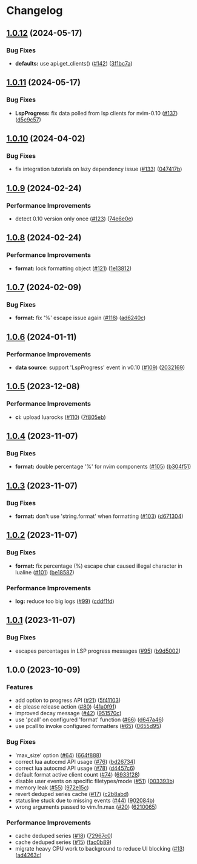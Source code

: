 # Changelog

## [1.0.12](https://github.com/linrongbin16/lsp-progress.nvim/compare/v1.0.11...v1.0.12) (2024-05-17)


### Bug Fixes

* **defaults:** use api.get_clients() ([#142](https://github.com/linrongbin16/lsp-progress.nvim/issues/142)) ([3f1bc7a](https://github.com/linrongbin16/lsp-progress.nvim/commit/3f1bc7afced59a68fbacc92d84a0d88590a58a10))

## [1.0.11](https://github.com/linrongbin16/lsp-progress.nvim/compare/v1.0.10...v1.0.11) (2024-05-17)


### Bug Fixes

* **LspProgress:** fix data polled from lsp clients for nvim-0.10 ([#137](https://github.com/linrongbin16/lsp-progress.nvim/issues/137)) ([d5c9c57](https://github.com/linrongbin16/lsp-progress.nvim/commit/d5c9c5783cfc194c19bd8d7f2d2767757f151c7e))

## [1.0.10](https://github.com/linrongbin16/lsp-progress.nvim/compare/v1.0.9...v1.0.10) (2024-04-02)


### Bug Fixes

* fix integration tutorials on lazy dependency issue ([#133](https://github.com/linrongbin16/lsp-progress.nvim/issues/133)) ([047417b](https://github.com/linrongbin16/lsp-progress.nvim/commit/047417b36d5c21c944a1bb4c450517587ffe9e8e))

## [1.0.9](https://github.com/linrongbin16/lsp-progress.nvim/compare/v1.0.8...v1.0.9) (2024-02-24)


### Performance Improvements

* detect 0.10 version only once ([#123](https://github.com/linrongbin16/lsp-progress.nvim/issues/123)) ([74e6e0e](https://github.com/linrongbin16/lsp-progress.nvim/commit/74e6e0ef5ceecd294678073c8b849d08f754f542))

## [1.0.8](https://github.com/linrongbin16/lsp-progress.nvim/compare/v1.0.7...v1.0.8) (2024-02-24)


### Performance Improvements

* **format:** lock formatting object ([#121](https://github.com/linrongbin16/lsp-progress.nvim/issues/121)) ([1e13812](https://github.com/linrongbin16/lsp-progress.nvim/commit/1e13812ab86b965859b66f908c38a34549779444))

## [1.0.7](https://github.com/linrongbin16/lsp-progress.nvim/compare/v1.0.6...v1.0.7) (2024-02-09)


### Bug Fixes

* **format:** fix '%' escape issue again ([#118](https://github.com/linrongbin16/lsp-progress.nvim/issues/118)) ([ad6240c](https://github.com/linrongbin16/lsp-progress.nvim/commit/ad6240c79634dedf85eb8830582c539a11214c09))

## [1.0.6](https://github.com/linrongbin16/lsp-progress.nvim/compare/v1.0.5...v1.0.6) (2024-01-11)


### Performance Improvements

* **data source:** support 'LspProgress' event in v0.10 ([#109](https://github.com/linrongbin16/lsp-progress.nvim/issues/109)) ([2032169](https://github.com/linrongbin16/lsp-progress.nvim/commit/2032169287603fb53b2d114ffb5d92f954885122))

## [1.0.5](https://github.com/linrongbin16/lsp-progress.nvim/compare/v1.0.4...v1.0.5) (2023-12-08)


### Performance Improvements

* **ci:** upload luarocks ([#110](https://github.com/linrongbin16/lsp-progress.nvim/issues/110)) ([7f805eb](https://github.com/linrongbin16/lsp-progress.nvim/commit/7f805eb18a9a227f6a2c0eea81918be4ae57d72e))

## [1.0.4](https://github.com/linrongbin16/lsp-progress.nvim/compare/v1.0.3...v1.0.4) (2023-11-07)


### Bug Fixes

* **format:** double percentage '%' for nvim components ([#105](https://github.com/linrongbin16/lsp-progress.nvim/issues/105)) ([b304f51](https://github.com/linrongbin16/lsp-progress.nvim/commit/b304f51640c9b4486d8e402482e4c55658ab14d6))

## [1.0.3](https://github.com/linrongbin16/lsp-progress.nvim/compare/v1.0.2...v1.0.3) (2023-11-07)


### Bug Fixes

* **format:** don't use 'string.format' when formatting ([#103](https://github.com/linrongbin16/lsp-progress.nvim/issues/103)) ([d671304](https://github.com/linrongbin16/lsp-progress.nvim/commit/d671304da3f066001c717c12c4c49fa84444a5e1))

## [1.0.2](https://github.com/linrongbin16/lsp-progress.nvim/compare/v1.0.1...v1.0.2) (2023-11-07)


### Bug Fixes

* **format:** fix percentage (%) escape char caused illegal character in lualine ([#101](https://github.com/linrongbin16/lsp-progress.nvim/issues/101)) ([be18587](https://github.com/linrongbin16/lsp-progress.nvim/commit/be1858774afd02b2fdeea4e2437770d9842078f7))


### Performance Improvements

* **log:** reduce too big logs ([#99](https://github.com/linrongbin16/lsp-progress.nvim/issues/99)) ([cddf1fd](https://github.com/linrongbin16/lsp-progress.nvim/commit/cddf1fd64edaac03e1f64edf76575fdd3dd4041e))

## [1.0.1](https://github.com/linrongbin16/lsp-progress.nvim/compare/v1.0.0...v1.0.1) (2023-11-07)


### Bug Fixes

* escapes percentages in LSP progress messages ([#95](https://github.com/linrongbin16/lsp-progress.nvim/issues/95)) ([b9d5002](https://github.com/linrongbin16/lsp-progress.nvim/commit/b9d5002314ecf0bb592d60b649ab185996b85edc))

## 1.0.0 (2023-10-09)


### Features

* add option to progress API ([#21](https://github.com/linrongbin16/lsp-progress.nvim/issues/21)) ([5f41103](https://github.com/linrongbin16/lsp-progress.nvim/commit/5f41103cde01c57d4d9d3d3e5605098ebb53f098))
* **ci:** please release action ([#80](https://github.com/linrongbin16/lsp-progress.nvim/issues/80)) ([41a0f91](https://github.com/linrongbin16/lsp-progress.nvim/commit/41a0f91cc75987523db09f41ba92e7fc1048bcfc))
* improved decay message ([#42](https://github.com/linrongbin16/lsp-progress.nvim/issues/42)) ([951570c](https://github.com/linrongbin16/lsp-progress.nvim/commit/951570c8474cea1bc9c4f11208b076f59cd7792f))
* use 'pcall' on configured 'format' function ([#66](https://github.com/linrongbin16/lsp-progress.nvim/issues/66)) ([d647a46](https://github.com/linrongbin16/lsp-progress.nvim/commit/d647a46f8f5c44c7c98410811e22595beeeb2836))
* use pcall to invoke configured formatters ([#65](https://github.com/linrongbin16/lsp-progress.nvim/issues/65)) ([0655d95](https://github.com/linrongbin16/lsp-progress.nvim/commit/0655d95f17e391829ddb3f23fe50a2f7833fea14))


### Bug Fixes

* 'max_size' option ([#64](https://github.com/linrongbin16/lsp-progress.nvim/issues/64)) ([664f888](https://github.com/linrongbin16/lsp-progress.nvim/commit/664f888f6cc0b82088178d24fdce29ff0711e524))
* correct lua autocmd API usage ([#76](https://github.com/linrongbin16/lsp-progress.nvim/issues/76)) ([bd26734](https://github.com/linrongbin16/lsp-progress.nvim/commit/bd267344ac8d7197b31ec52852cbcf87838e40b2))
* correct lua autocmd API usage ([#78](https://github.com/linrongbin16/lsp-progress.nvim/issues/78)) ([d4457c6](https://github.com/linrongbin16/lsp-progress.nvim/commit/d4457c65fc968b4c0c2736be9b1b307b133a0254))
* default format active client count ([#74](https://github.com/linrongbin16/lsp-progress.nvim/issues/74)) ([6933f28](https://github.com/linrongbin16/lsp-progress.nvim/commit/6933f28a62973a79dd2679ac659d4d511593a35d))
* disable user events on specific filetypes/mode ([#51](https://github.com/linrongbin16/lsp-progress.nvim/issues/51)) ([003393b](https://github.com/linrongbin16/lsp-progress.nvim/commit/003393bdc0d88b5a4dca575e382539fc74381eab))
* memory leak ([#55](https://github.com/linrongbin16/lsp-progress.nvim/issues/55)) ([972e15c](https://github.com/linrongbin16/lsp-progress.nvim/commit/972e15ce48d3518d0329c46774b81e5dbfd8c61e))
* revert deduped series cache ([#17](https://github.com/linrongbin16/lsp-progress.nvim/issues/17)) ([c2b8abd](https://github.com/linrongbin16/lsp-progress.nvim/commit/c2b8abd62496eac468768cf725021fb0ef6bc157))
* statusline stuck due to missing events ([#44](https://github.com/linrongbin16/lsp-progress.nvim/issues/44)) ([902084b](https://github.com/linrongbin16/lsp-progress.nvim/commit/902084b337c7134d8f205b98460ce5ef806102ca))
* wrong arguments passed to vim.fn.max ([#20](https://github.com/linrongbin16/lsp-progress.nvim/issues/20)) ([6210065](https://github.com/linrongbin16/lsp-progress.nvim/commit/62100658a1010104a085c07e1968bc9599ccd6c9))


### Performance Improvements

* cache deduped series  ([#18](https://github.com/linrongbin16/lsp-progress.nvim/issues/18)) ([72967c0](https://github.com/linrongbin16/lsp-progress.nvim/commit/72967c0e7030783c3d93b5c540b1343ecc349275))
* cache deduped series ([#15](https://github.com/linrongbin16/lsp-progress.nvim/issues/15)) ([fac0b89](https://github.com/linrongbin16/lsp-progress.nvim/commit/fac0b89a09e7f2c0283a4f1ed81115889416a24b))
* migrate heavy CPU work to background to reduce UI blocking ([#13](https://github.com/linrongbin16/lsp-progress.nvim/issues/13)) ([ad4263c](https://github.com/linrongbin16/lsp-progress.nvim/commit/ad4263ceb926eb4c975115fe61c2beb2b7fcf779))
